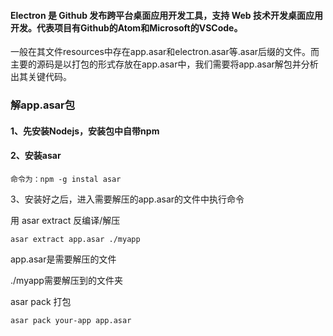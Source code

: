 #### Electron 是 Github 发布跨平台桌面应用开发工具，支持 Web 技术开发桌面应用开发。代表项目有Github的Atom和Microsoft的VSCode。

一般在其文件resources中存在app.asar和electron.asar等.asar后缀的文件。而主要的源码是以打包的形式存放在app.asar中，我们需要将app.asar解包并分析出其关键代码。

### 解app.asar包

#### 1、先安装Nodejs，安装包中自带npm

#### 2、安装asar

```
命令为：npm -g instal asar
```

3、安装好之后，进入需要解压的app.asar的文件中执行命令

用 asar extract 反编译/解压

```
asar extract app.asar ./myapp
```

app.asar是需要解压的文件

./myapp需要解压到的文件夹

asar pack 打包

```
asar pack your-app app.asar
```

